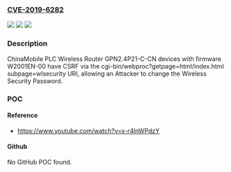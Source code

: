### [CVE-2019-6282](https://cve.mitre.org/cgi-bin/cvename.cgi?name=CVE-2019-6282)
![](https://img.shields.io/static/v1?label=Product&message=n%2Fa&color=blue)
![](https://img.shields.io/static/v1?label=Version&message=n%2Fa&color=blue)
![](https://img.shields.io/static/v1?label=Vulnerability&message=n%2Fa&color=brighgreen)

### Description

ChinaMobile PLC Wireless Router GPN2.4P21-C-CN devices with firmware W2001EN-00 have CSRF via the cgi-bin/webproc?getpage=html/index.html subpage=wlsecurity URI, allowing an Attacker to change the Wireless Security Password.

### POC

#### Reference
- https://www.youtube.com/watch?v=x-r4lnWPdzY

#### Github
No GitHub POC found.

